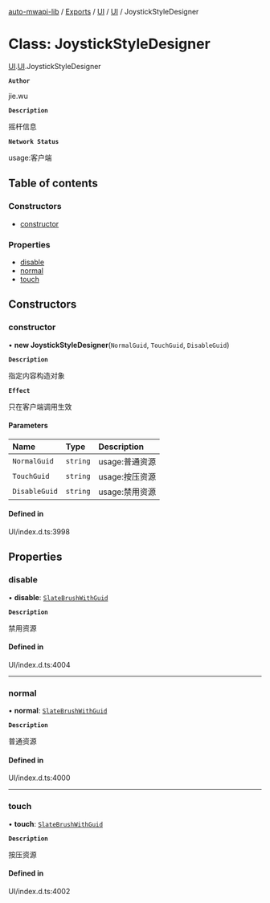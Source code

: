 [auto-mwapi-lib](../README.md) / [Exports](../modules.md) / [UI](../modules/UI.md) / [UI](../modules/UI.UI.md) / JoystickStyleDesigner

# Class: JoystickStyleDesigner

[UI](../modules/UI.md).[UI](../modules/UI.UI.md).JoystickStyleDesigner

**`Author`**

jie.wu

**`Description`**

摇杆信息

**`Network Status`**

usage:客户端

## Table of contents

### Constructors

- [constructor](UI.UI.JoystickStyleDesigner.md#constructor)

### Properties

- [disable](UI.UI.JoystickStyleDesigner.md#disable)
- [normal](UI.UI.JoystickStyleDesigner.md#normal)
- [touch](UI.UI.JoystickStyleDesigner.md#touch)

## Constructors

### constructor

• **new JoystickStyleDesigner**(`NormalGuid`, `TouchGuid`, `DisableGuid`)

**`Description`**

指定内容构造对象

**`Effect`**

只在客户端调用生效

#### Parameters

| Name          | Type     | Description    |
| :------------ | :------- | :------------- |
| `NormalGuid`  | `string` | usage:普通资源 |
| `TouchGuid`   | `string` | usage:按压资源 |
| `DisableGuid` | `string` | usage:禁用资源 |

#### Defined in

UI/index.d.ts:3998

## Properties

### disable

• **disable**: [`SlateBrushWithGuid`](UI.UI.SlateBrushWithGuid.md)

**`Description`**

禁用资源

#### Defined in

UI/index.d.ts:4004

---

### normal

• **normal**: [`SlateBrushWithGuid`](UI.UI.SlateBrushWithGuid.md)

**`Description`**

普通资源

#### Defined in

UI/index.d.ts:4000

---

### touch

• **touch**: [`SlateBrushWithGuid`](UI.UI.SlateBrushWithGuid.md)

**`Description`**

按压资源

#### Defined in

UI/index.d.ts:4002
